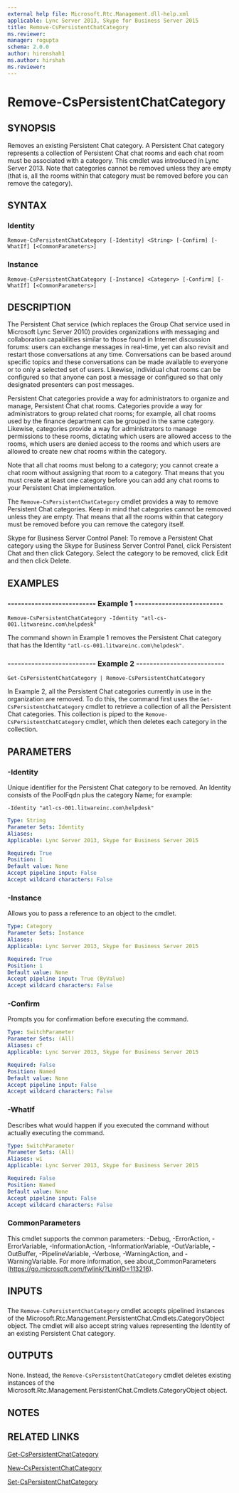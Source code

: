 ```yaml
---
external help file: Microsoft.Rtc.Management.dll-help.xml
applicable: Lync Server 2013, Skype for Business Server 2015
title: Remove-CsPersistentChatCategory
ms.reviewer: 
manager: rogupta
schema: 2.0.0
author: hirenshah1
ms.author: hirshah
ms.reviewer:
---
```


# Remove-CsPersistentChatCategory

## SYNOPSIS
Removes an existing Persistent Chat category.
A Persistent Chat category represents a collection of Persistent Chat chat rooms and each chat room must be associated with a category.
This cmdlet was introduced in Lync Server 2013.
Note that categories cannot be removed unless they are empty (that is, all the rooms within that category must be removed before you can remove the category).


## SYNTAX

### Identity
```
Remove-CsPersistentChatCategory [-Identity] <String> [-Confirm] [-WhatIf] [<CommonParameters>]
```

### Instance
```
Remove-CsPersistentChatCategory [-Instance] <Category> [-Confirm] [-WhatIf] [<CommonParameters>]
```

## DESCRIPTION
The Persistent Chat service (which replaces the Group Chat service used in Microsoft Lync Server 2010) provides organizations with messaging and collaboration capabilities similar to those found in Internet discussion forums: users can exchange messages in real-time, yet can also revisit and restart those conversations at any time.
Conversations can be based around specific topics and these conversations can be made available to everyone or to only a selected set of users.
Likewise, individual chat rooms can be configured so that anyone can post a message or configured so that only designated presenters can post messages.

Persistent Chat categories provide a way for administrators to organize and manage, Persistent Chat chat rooms.
Categories provide a way for administrators to group related chat rooms; for example, all chat rooms used by the finance department can be grouped in the same category.
Likewise, categories provide a way for administrators to manage permissions to these rooms, dictating which users are allowed access to the rooms, which users are denied access to the rooms and which users are allowed to create new chat rooms within the category.

Note that all chat rooms must belong to a category; you cannot create a chat room without assigning that room to a category.
That means that you must create at least one category before you can add any chat rooms to your Persistent Chat implementation.

The `Remove-CsPersistentChatCategory` cmdlet provides a way to remove Persistent Chat categories.
Keep in mind that categories cannot be removed unless they are empty.
That means that all the rooms within that category must be removed before you can remove the category itself.

Skype for Business Server Control Panel: To remove a Persistent Chat category using the Skype for Business Server Control Panel, click Persistent Chat and then click Category.
Select the category to be removed, click Edit and then click Delete.


## EXAMPLES

### -------------------------- Example 1 --------------------------
```
Remove-CsPersistentChatCategory -Identity "atl-cs-001.litwareinc.com\helpdesk"
```

The command shown in Example 1 removes the Persistent Chat category that has the Identity `"atl-cs-001.litwareinc.com\helpdesk"`.


### -------------------------- Example 2 --------------------------
```
Get-CsPersistentChatCategory | Remove-CsPersistentChatCategory
```

In Example 2, all the Persistent Chat categories currently in use in the organization are removed.
To do this, the command first uses the `Get-CsPersistentChatCategory` cmdlet to retrieve a collection of all the Persistent Chat categories.
This collection is piped to the `Remove-CsPersistentChatCategory` cmdlet, which then deletes each category in the collection.


## PARAMETERS

### -Identity
Unique identifier for the Persistent Chat category to be removed.
An Identity consists of the PoolFqdn plus the category Name; for example:

`-Identity "atl-cs-001.litwareinc.com\helpdesk"`

```yaml
Type: String
Parameter Sets: Identity
Aliases: 
Applicable: Lync Server 2013, Skype for Business Server 2015

Required: True
Position: 1
Default value: None
Accept pipeline input: False
Accept wildcard characters: False
```

### -Instance
Allows you to pass a reference to an object to the cmdlet.

```yaml
Type: Category
Parameter Sets: Instance
Aliases: 
Applicable: Lync Server 2013, Skype for Business Server 2015

Required: True
Position: 1
Default value: None
Accept pipeline input: True (ByValue)
Accept wildcard characters: False
```

### -Confirm
Prompts you for confirmation before executing the command.

```yaml
Type: SwitchParameter
Parameter Sets: (All)
Aliases: cf
Applicable: Lync Server 2013, Skype for Business Server 2015

Required: False
Position: Named
Default value: None
Accept pipeline input: False
Accept wildcard characters: False
```

### -WhatIf
Describes what would happen if you executed the command without actually executing the command.

```yaml
Type: SwitchParameter
Parameter Sets: (All)
Aliases: wi
Applicable: Lync Server 2013, Skype for Business Server 2015

Required: False
Position: Named
Default value: None
Accept pipeline input: False
Accept wildcard characters: False
```

### CommonParameters
This cmdlet supports the common parameters: -Debug, -ErrorAction, -ErrorVariable, -InformationAction, -InformationVariable, -OutVariable, -OutBuffer, -PipelineVariable, -Verbose, -WarningAction, and -WarningVariable. For more information, see about_CommonParameters (https://go.microsoft.com/fwlink/?LinkID=113216).

## INPUTS

###  
The `Remove-CsPersistentChatCategory` cmdlet accepts pipelined instances of the Microsoft.Rtc.Management.PersistentChat.Cmdlets.CategoryObject object.
The cmdlet will also accept string values representing the Identity of an existing Persistent Chat category.

## OUTPUTS

###  
None.
Instead, the `Remove-CsPersistentChatCategory` cmdlet deletes existing instances of the Microsoft.Rtc.Management.PersistentChat.Cmdlets.CategoryObject object.

## NOTES

## RELATED LINKS

[Get-CsPersistentChatCategory](Get-CsPersistentChatCategory.md)

[New-CsPersistentChatCategory](New-CsPersistentChatCategory.md)

[Set-CsPersistentChatCategory](Set-CsPersistentChatCategory.md)

